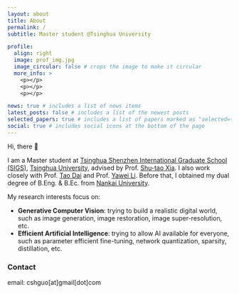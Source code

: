```yaml
---
layout: about
title: About
permalink: /
subtitle: Master student @Tsinghua University

profile:
  align: right
  image: prof_img.jpg
  image_circular: false # crops the image to make it circular
  more_info: >
    <p></p>
    <p></p>
    <p></p>

news: true # includes a list of news items
latest_posts: false # includes a list of the newest posts
selected_papers: true # includes a list of papers marked as "selected={true}"
social: true # includes social icons at the bottom of the page
---
```


Hi, there 👋

I am a Master student at [Tsinghua Shenzhen International Graduate School (SIGS)](https://www.sigs.tsinghua.edu.cn/en/), [Tsinghua University](https://www.tsinghua.edu.cn/en/index.htm), advised by Prof. [Shu-tao Xia](https://www.sigs.tsinghua.edu.cn/xst_en/main.htm). I also work closely with Prof. [Tao Dai](https://scholar.google.com.hk/citations?user=MqJNdaAAAAAJ&hl=zh-CN&oi=ao) and Prof. [Yawei Li](https://yaweili.bitbucket.io/). Before that, I obtained my dual degree of B.Eng. & B.Ec. from [Nankai University](https://en.nankai.edu.cn/). 


My research interests focus on:

- **Generative Computer Vision**: trying to build a realistic digital world, such as image generation, image restoration, image super-resolution, etc.
- **Efficient Artificial Intelligence**: trying to allow AI available for everyone, such as parameter efficient fine-tuning, network quantization, sparsity, distillation, etc.




<!-- <div class="alert alert-info" style="max-width: 660px; color: #5445b4; background-color: #F0F8FF;">
<span style="color: #5445b4;">
<b>Looking for a PhD Position!</b> <br>
I am actively seeking a PhD position or an academic internship. If you are interested, feel free to contact me.🤗.
</span>
</div> -->


### Contact

email: cshguo[at]gmail[dot]com

<!-- 

### News
<div class="news">
  <div class="table-responsive" style="max-height: 16vw">
    <table class="table table-sm table-borderless">
      <tr>
        <th scope="row" style="width: 150px;">Feb 27, 2025</th>
        <td>
        Congrats! Our MambaIRv2 has been accepted by  <strong>CVPR2025</strong>!
        </td>
      </tr> 
      <tr>
        <th scope="row" style="width: 150px;">Feb 08, 2025</th>
        <td>
        We are organizing the <a href="https://www.cvlai.net/ntire/2025/" target="_blank"><b>NTIRE 2025 Challenge</b></a> on <a href="https://codalab.lisn.upsaclay.fr/competitions/21560" target="_blank"><b> Image Denosing</b></a>. 
        </td>
      </tr> 
      <tr>
        <th scope="row" style="width: 150px;">Feb 07, 2025</th>
        <td>
        We are organizing the <a href="https://www.cvlai.net/ntire/2025/" target="_blank"><b>NTIRE 2025 Challenge</b></a> on  <a href="https://codalab.lisn.upsaclay.fr/competitions/21620" target="_blank"><b>Efficient Super-Resolution</b></a>. 
        </td>
      </tr> 
      <tr>
        <th scope="row" style="width: 150px;">Dec 22, 2024</th>
        <td>
          Our work CALF, a LLM-based time series foundation models, has been accepted by <strong>AAAI2025</strong>!
        </td>
      </tr> 
      <tr>
        <th scope="row" style="width: 150px;">Nov 30, 2024</th>
        <td>
          Big News! <strong>MambaIRv2</strong> has been Arxived with huge performance leap! Check our paper <a href="http://arxiv.org/abs/2411.15269" target="_blank"><b>here</b></a>.
        </td>
      </tr> 
      <tr>
        <th scope="row" style="width: 150px;">Nov 15, 2024</th>
        <td>
         Congratulations! I have been honored as the <strong>Top Reviewer</strong> by <a href="https://neurips.cc/Conferences/2024/ProgramCommittee#top-reviewers" target="_blank">NeurIPS24 PCs</a>!
        </td>
      </tr> 
      <tr>
        <th scope="row" style="width: 150px;">Oct 15, 2024</th>
        <td>
          We release <strong>IntLoRA</strong>, which allows LoRA tuning on quantized models. Check our paper <a href="https://arxiv.org/pdf/2410.21759" target="_blank"><b>here</b></a> :D
        </td>
      </tr> 
      <tr>
        <th scope="row" style="width: 150px;">Sep 30, 2024</th>
        <td>
          Two first-author works, AdaptIR and ReFIR, have been accepted by <strong>NeurIPS2024</strong>!
        </td>
      </tr> 
      <tr>
        <th scope="row" style="width: 150px;">Jul 03, 2024</th>
        <td>
          Important! We have released the <a href="https://github.com/csguoh/Awesome-Mamba-in-Low-Level-Vision" target="_blank"><b>Awesome-Mamba-in-LLV</b></a>, collecting recent Mamba-based methods!
        </td>
      </tr> 
      <tr>
        <th scope="row" style="width: 150px;">Jul 01, 2024</th>
        <td>
          The first Mamba-based image restoration backbone, <strong>MambaIR</strong>, has been accepted by <strong>ECCV2024</strong>!
        </td>
      </tr> 
            <tr>
        <th scope="row" style="width: 150px;">Aug 04, 2023</th>
        <td>
          One knowledge distillation based OCR for real-world degraded scene was accepted by <strong>MM2023</strong>!
        </td>
      </tr> 
            <tr>
        <th scope="row" style="width: 150px;">Apr 15, 2023</th>
        <td>
         One text image super-resolution work has been accepted by <strong>IJCAI2023</strong>!
        </td>
      </tr> 
    </table>
  </div> 
</div>

 -->
